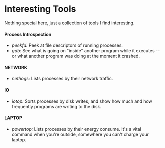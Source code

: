 # Interesting Tools
Nothing special here, just a collection of tools I find interesting.

#### Process Introspection
* *peekfd:* Peek at file descriptors of running processes.
* *gdb:* See what is going on "inside" another program while it executes -- or what another program was doing at the moment it crashed.


#### NETWORK
* *nethogs:* Lists processes by their network traffic.


#### IO
* *iotop:* Sorts processes by disk writes, and show how much and how frequently programs are writing to the disk.


#### LAPTOP
* *powertop:* Lists processes by their energy consume. It's a vital command when you're outside, somewhere you can't charge your laptop.
